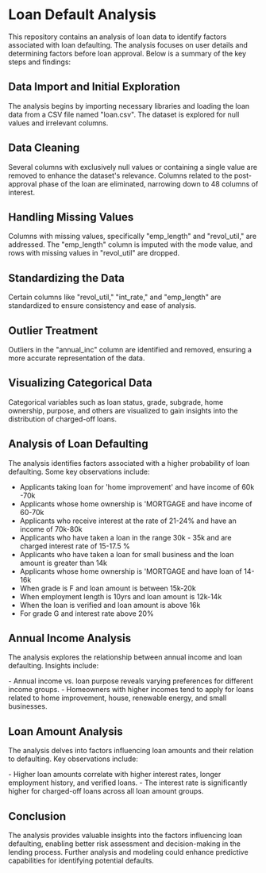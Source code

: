 # Loan Default Analysis

This repository contains an analysis of loan data to identify factors
associated with loan defaulting. The analysis focuses on user details
and determining factors before loan approval. Below is a summary of the
key steps and findings:

## Data Import and Initial Exploration

The analysis begins by importing necessary libraries and loading the
loan data from a CSV file named \"loan.csv\". The dataset is explored
for null values and irrelevant columns.

## Data Cleaning

Several columns with exclusively null values or containing a single
value are removed to enhance the dataset\'s relevance. Columns related
to the post-approval phase of the loan are eliminated, narrowing down to
48 columns of interest.

## Handling Missing Values

Columns with missing values, specifically \"emp_length\" and
"revol_util,\" are addressed. The \"emp_length\" column is imputed with
the mode value, and rows with missing values in \"revol_util\" are
dropped.

## Standardizing the Data

Certain columns like \"revol_util,\" \"int_rate,\" and \"emp_length\"
are standardized to ensure consistency and ease of analysis.

## Outlier Treatment

Outliers in the \"annual_inc\" column are identified and removed,
ensuring a more accurate representation of the data.

## Visualizing Categorical Data

Categorical variables such as loan status, grade, subgrade, home
ownership, purpose, and others are visualized to gain insights into the
distribution of charged-off loans.

## Analysis of Loan Defaulting

The analysis identifies factors associated with a higher probability of
loan defaulting. Some key observations include:

- Applicants taking loan for 'home improvement' and have income of 60k -70k
- Applicants whose home ownership is 'MORTGAGE and have income of 60-70k
- Applicants who receive interest at the rate of 21-24% and have an income of 70k-80k
- Applicants who have taken a loan in the range 30k - 35k and are charged interest rate of 15-17.5 %
- Applicants who have taken a loan for small business and the loan amount is greater than 14k
- Applicants whose home ownership is 'MORTGAGE and have loan of 14-16k
- When grade is F and loan amount is between 15k-20k
- When employment length is 10yrs and loan amount is 12k-14k 
- When the loan is verified and loan amount is above 16k
- For grade G and interest rate above 20%

## Annual Income Analysis

The analysis explores the relationship between annual income and loan
defaulting. Insights include:

\- Annual income vs. loan purpose reveals varying preferences for
different income groups. - Homeowners with higher incomes tend to apply
for loans related to home improvement, house, renewable energy, and
small businesses.

## Loan Amount Analysis

The analysis delves into factors influencing loan amounts and their
relation to defaulting. Key observations include:

\- Higher loan amounts correlate with higher interest rates, longer
employment history, and verified loans. - The interest rate is
significantly higher for charged-off loans across all loan amount
groups.

## Conclusion

The analysis provides valuable insights into the factors influencing
loan defaulting, enabling better risk assessment and decision-making in
the lending process. Further analysis and modeling could enhance
predictive capabilities for identifying potential defaults.
